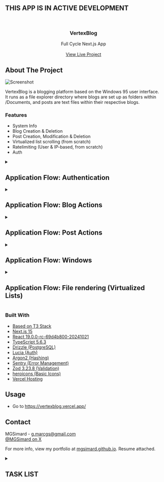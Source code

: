 ## THIS APP IS IN ACTIVE DEVELOPMENT

<br/>
<div align="center">

<h3 align="center">VertexBlog</h3>
<p align="center">
Full Cycle Next.js App
<br/>
<br/>
<a href="https://vertexblog.vercel.app/">View Live Project</a>
</p>
</div>

## About The Project

![Screenshot](https://i.imgur.com/jjlaSb3.png)

VertexBlog is a blogging platform based on the Windows 95 user interface. It runs as a file explorer directory where blogs are set up as folders within /Documents, and posts are text files within their respective blogs.

### Features

- System Info
- Blog Creation & Deletion
- Post Creation, Modification & Deletion
- Virtualized list scrolling (from scratch)
- Ratelimiting (User & IP-based, from scratch)
- Auth

<details>
<summary><h2>Application Flow: Authentication</h2></summary>
<p>Generic sign up, sign in & sign out process faciliated by Lucia auth.</p>

1. Users can sign up, in & out from within the start menu.
2. Authentication goes through Lucia auth, which stores entries in our PostgreSQL database.
3. Passwords are hashed with Argon2.
4. Blogs & Text file mutation is auth-protected.

</details>

<details>
<summary><h2>Application Flow: Blog Actions</h2></summary>
<p>Users may create their own blogs (folders) within /Documents.</p>

<h3>Blog Creation</h3>

1. In /Documents, pressing file > new blog opens a file creation prompt.
2. After entering a blog title, the user may submit this "file" creation.
3. Upon submission, it will be added to the database if it passes the following checks:
   - User is authorized.
   - User is not rate limited.
   - Input passes validation.
   - User does not have an existing blog & blog name isn't taken.
4. revalidatePath().

<h3>Blog Deletion</h3>

1. From within the blog itself: File > Delete Blog.
2. Confirmation prompt will appear with the options "Delete", "Cancel" and "X".
3. Cancel & X close the prompt. Delete checks the following:
   - User is authorized.
   - User is not rate limited.
   - Input passes validation.
   - Softdelete blog if exists & correct author (Softdelete to prevent blog name hijack after deletion for impersonation).
   - Hard delete posts - not transactional as post deletion bugging shouldn't prevent blog deletion no matter what.
4. revalidatePath()

</details>

<details>
<summary><h2>Application Flow: Post Actions</h2></summary>
<p>Users may create posts from within their own blog folders.</p>

<h3>Post Creation</h3>

1. In blog, pressing file > new post opens a file creation prompt.
2. After entering a post title, the user may submit this "file" creation.
3. Upon submission, it will be added to the database if it passes the following checks:
   - User is authorized.
   - User is not rate limited.
   - Input passes validation.
   - Blog exists & correct author.
   - Set blog to active (for filled folder icon).
4. revalidatePath().

<h3>Post Saving</h3>

1. Users can type within post text files.
2. isDirty state is tracked for exit warnings and save prompting.
3. File > Save will save the file if the following checks pass:
   - User is authorized.
   - User is not rate limited.
   - Input passes validation.
   - Verify existence & ownership.
   - Updates post content.
4. revalidatePath().

<h3>Post Deletion</h3>

1. In post > File > Delete.
2. Confirmation prompt will appear with the options "Delete", "Cancel" and "X".
3. Cancel & X close the prompt. Delete checks the following:
   - User is authorized.
   - User is not rate limited.
   - Input passes validation.
   - Verify existence & ownership.
   - Delete post, if no more posts set blog to inactive (empty folder icon).
4. revalidatePath().

</details>

<details>
<summary><h2>Application Flow: Windows</h2></summary>

1. Windows can be dragged by their header areas.
2. Windows can be resized & maximized.
3. Windows can be closed.
4. A context provider retains a z-index value - when a window is clicked the value is incremented and given to the target window. This allows accurate layer history to focus specific windows when interacted with.

</details>

<details>
<summary><h2>Application Flow: File rendering (Virtualized Lists)</h2></summary>

1. Files are rendered as flex lists within draggable windows.
2. Files can be filtered by search.
3. Files can be sorted by name, earliest creation date & last updated.
4. File display can be changed between large icons, small icons & single-column list.
5. Files are displayed as a virtualized list written from scratch, which allows the "rendering" of thousands of files at once without impacting scroll or window dragging performance.
6. We do this by calculating the intended height occupation if all files were rendered depending on their current view mode (large, small, list). Then we detect which chunk of files should be rendered in the window depending on the current scroll position, and position that chunk in the correct position.

</details>

### Built With

- [Based on T3 Stack](https://create.t3.gg/)
- [Next.js 15](https://nextjs.org/)
- [React 19.0.0-rc-69d4b800-20241021](https://react.dev/)
- [TypeScript 5.6.3](https://www.typescriptlang.org/)
- [Drizzle (PostgreSQL)](https://orm.drizzle.team/)
- [Lucia (Auth)](https://lucia-auth.com/)
- [Argon2 (Hashing)](https://www.npmjs.com/package/@node-rs/argon2)
- [Sentry (Error Management)](https://sentry.io/)
- [Zod 3.23.8 (Validation)](https://zod.dev/)
- [heroicons (Basic Icons)](https://heroicons.com/)
- [Vercel Hosting](https://vercel.com/)

## Usage

- Go to https://vertexblog.vercel.app/

## Contact

MGSimard - g.marcgs@gmail.com  
[@MGSimard on X](https://x.com/MGSimard)

For more info, view my portfolio at [mgsimard.github.io](https://mgsimard.github.io). Resume attached.

<details>
<summary><h2>TASK LIST<h2></summary>

- [x] Update to latest Nextjs, react etc canaries
- [x] Deploy to vercel
- [x] Scaffold basic layout
- [x] Desktop layout.tsx
- [x] Documents folder (page or component) as explorer window
- [x] Within, blog folders navigates the explorer window to that blog
- [x] Figure out how to minimize "use client" impact of making file explorer draggable
- [x] Make file explorer draggable on blue header area
- [x] Constrain draggable elements to inner window
- [x] Work on maximize button - maximized window shouldn't be draggable
- [x] Create text file component
- [x] Move signup process to a component within taskbar start menu instead of page
- [x] Set up database (Vercel PostgreSQL w/ Drizzle ORM)
- [x] Complain on Github about months-long multi-project schema drizzle bug that tries to kill your DB with a sequence drop
- [x] Complain on Github about another driizzle bug where .default(false) & .default(sql`FALSE`) don't work on boolean()
- [ ] Wait until Drizzle makes use of their funding and unfucks these major fuckups
- [x] Password hashing with Argon2, NIST guideline requirements
- [x] Sign in, sign out
- [x] Enter password twice prompt, crosscheck on FE & BE
- [x] Ensure you communicate that leading and trailing spaces aren't allowed in password (html pattern="^[^ ].+[^ ]$")
- [x] So validate that part on FE first, then on BE in case they bypass it on purpose
- [x] Finish setting up auth (Lucia)
- [x] Put auth in start menu
- [x] Close start menu when clicking outside of it
- [x] Button icons for close/maximize/not-maximize
- [x] Text file components should render as draggable window
- [x] Fix my piece of shit I key by desoldering page down and putting it in I's place
- [x] Come up with empty folder, filled folder and notepad icons (shortcut and window header icons)
- [x] Initial position & size of file explorer on first render
- [x] Completely disable highlighting outside of notepad text
- [x] Look at mobile not being able to use the native resize control - yeah that doesn't work on mobile shame I might still support dragging on mobile though
- [x] Maybe add local clock in task bar? Could be dope if you use website on f11
- [x] Create zindex context for window focus order on click
- [x] Consider windows in task bar // NO since we opted out of doing minimization
- [x] Check address bar not scaling down past 390px viewport width (I forgot I wanted min-width on windows I'm a clown)
- [x] Use blog title for url slug and address slug (done, use encodeuricomponent and decodeuricomponent, don't really like what it looks like in browser URL bar though)
- [x] Think about supporting window dragging on touch devices
- [x] Create blog + server action
- [x] Create post + server action
- [x] Modify create post server action to only include title, then make new action triggered by SAVING a txt file
- [x] Set up blog & post ordering
- [x] Consolidate control buttons menu style stuff classes w/e with notepad too, also wrap notepad file btn in span and make that relative instead of entire bar
- [x] Move blog and post creation into File button akin to how I have post saving set up
- [x] Back button doesn't have the hover thing fix it clown
- [x] Eliminate race conditions (spamming post submit creates multiple posts) - disable on pending, if user fucks with disabled... I mean enjoy the ratelimit and duplicate post titles - I do allow that. Dupe blog obv not an issue here since I do checks in backend.
- [x] Keep track of state, if notepad file has been dirtied (modified) prompt a confirmation when they try to exit saying that the modifications haven't been saved yet. Onchange re-dirty the state, on save clean the state.
- [x] Enable show password on creation and login (NIST)
- [x] Set up toast for warning, success and confirmation windows
- [x] Fix click gap between icon and text
- [x] Autoroute user to newly created blog
- [x] Icon view style functionality/context (Setting carries over in all folders)
- [x] Put in the actual filepath in the save warning dialog
- [x] ATTEMPT TO ROLL MY OWN RATELIMIT FROM SCRATCH, GOT ROUGH IDEA OF HOW IT CAN WORK
- [x] Consider separate ratelimiting for action types (Signup/Signin, Data fetching, Data mutation (Blog/Post))
- [x] Upgrade to new stable Next 15, migrate .eslintrc.cjs to flat config eslint.config.mjs etc etc.
- [x] Reduce filesize of "/favicons/android-chrome-512x512.png"
- [x] Some form of pagination for blogs and maybe posts, dragging performance sucks once there are a lot of files in the div - (Settled on virtualization from scratch)
- [x] Implement virtualized list scrolling from scratch
- [x] Now that we have virtualization, need to fix file creation if scroll isn't at the top already
- [x] Suspense the page loads, allow shortcut render popin
- [x] Use the isDirty prompting thing if user tries to navigate away from page
- [x] Look into date locale mismatching between server and user client
- [x] Create a shortcut for a dxdiag type thing that lists info about the site
- [x] Post deletion
- [x] Works, now make action tighter and use transactions
- [x] Now run the delete button onto a confirmation lol
- [x] DISABLE ALL EVENTS OUTSIDE OF CONFIRMATION & ERROR POPUPS. CURRENTLY YOU CAN SPAM ENTER TO MAKE NEW POPUPS (no effect, would just be cleaner to prevent it)
- [x] Blog deletion
- [x] Make sure deletion also uses dialog prompts/confirm/error
- [x] Set up blog & post search filtering
- [x] Now make it look good and responsive
- [x] Make decent 404 page
- [x] Metadata, especially important for blog links
- [x] Sentry mayhaps?
- [x] Style new list setup for multi-errors in dialog window
- [x] IP-based ratelimit for guest users
- [x] Now clean up repeated code for getClientIdentifier, then add ratelimit to fetch actions
- [ ] Save warning doesn't work on ahref click
- [ ] Consider focus trap in dialog (right now can exit it, then re-entering site focuses first dom node and can't re-enter dialog with tab because background event disabled on purpose)
- [ ] position fixed bottom stuff has been broken on firefox mobile for years, look into it because that breaks taskbar when zoom + drag
- [ ] Make ograph images for diff platforms

</details>
